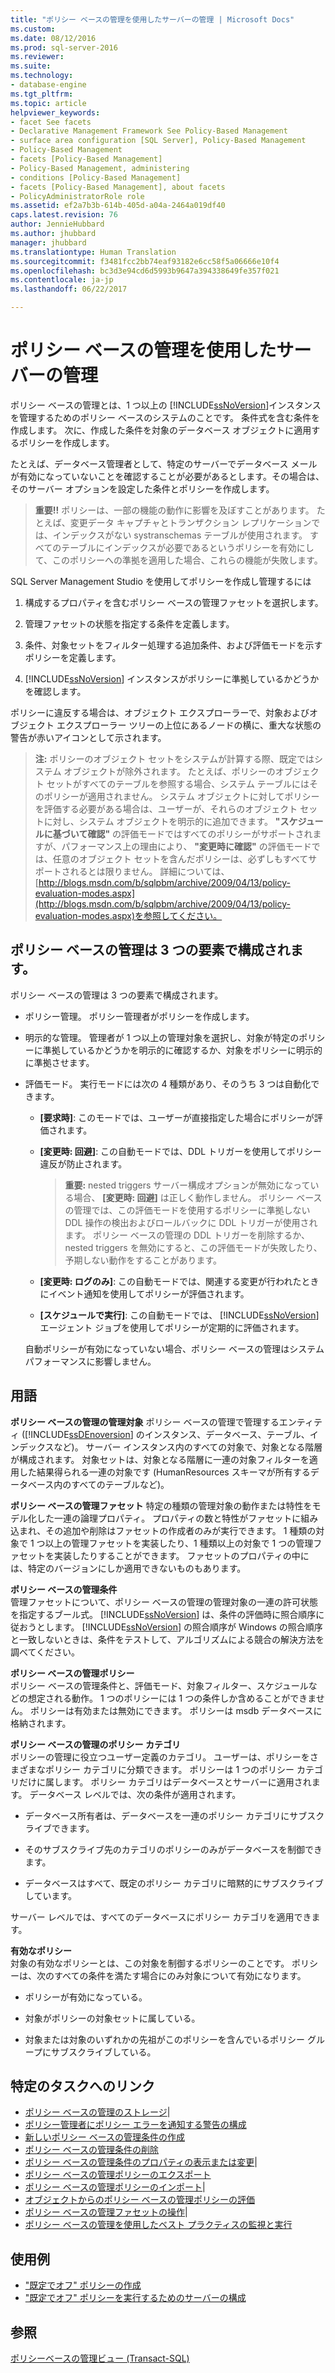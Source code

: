 ```yaml
---
title: "ポリシー ベースの管理を使用したサーバーの管理 | Microsoft Docs"
ms.custom: 
ms.date: 08/12/2016
ms.prod: sql-server-2016
ms.reviewer: 
ms.suite: 
ms.technology:
- database-engine
ms.tgt_pltfrm: 
ms.topic: article
helpviewer_keywords:
- facet See facets
- Declarative Management Framework See Policy-Based Management
- surface area configuration [SQL Server], Policy-Based Management
- Policy-Based Management
- facets [Policy-Based Management]
- Policy-Based Management, administering
- conditions [Policy-Based Management]
- facets [Policy-Based Management], about facets
- PolicyAdministratorRole role
ms.assetid: ef2a7b3b-614b-405d-a04a-2464a019df40
caps.latest.revision: 76
author: JennieHubbard
ms.author: jhubbard
manager: jhubbard
ms.translationtype: Human Translation
ms.sourcegitcommit: f3481fcc2bb74eaf93182e6cc58f5a06666e10f4
ms.openlocfilehash: bc3d3e94cd6d5993b9647a394338649fe357f021
ms.contentlocale: ja-jp
ms.lasthandoff: 06/22/2017

---
```

# <a name="administer-servers-by-using-policy-based-management"></a>ポリシー ベースの管理を使用したサーバーの管理
   ポリシー ベースの管理とは、1 つ以上の [!INCLUDE[ssNoVersion](../../includes/ssnoversion-md.md)]インスタンスを管理するためのポリシー ベースのシステムのことです。 条件式を含む条件を作成します。 次に、作成した条件を対象のデータベース オブジェクトに適用するポリシーを作成します。  

たとえば、データベース管理者として、特定のサーバーでデータベース メールが有効になっていないことを確認することが必要があるとします。その場合は、そのサーバー オプションを設定した条件とポリシーを作成します。 
   
 > **重要!!** ポリシーは、一部の機能の動作に影響を及ぼすことがあります。 たとえば、変更データ キャプチャとトランザクション レプリケーションでは、インデックスがない systranschemas テーブルが使用されます。 すべてのテーブルにインデックスが必要であるというポリシーを有効にして、このポリシーへの準拠を適用した場合、これらの機能が失敗します。  
  
 SQL Server Management Studio を使用してポリシーを作成し管理するには
  
1.  構成するプロパティを含むポリシー ベースの管理ファセットを選択します。  
  
2.  管理ファセットの状態を指定する条件を定義します。  
  
3.  条件、対象セットをフィルター処理する追加条件、および評価モードを示すポリシーを定義します。  
  
4.  [!INCLUDE[ssNoVersion](../../includes/ssnoversion-md.md)] インスタンスがポリシーに準拠しているかどうかを確認します。  
  
 ポリシーに違反する場合は、オブジェクト エクスプローラーで、対象およびオブジェクト エクスプローラー ツリーの上位にあるノードの横に、重大な状態の警告が赤いアイコンとして示されます。  
  
> **注:** ポリシーのオブジェクト セットをシステムが計算する際、既定ではシステム オブジェクトが除外されます。  たとえば、ポリシーのオブジェクト セットがすべてのテーブルを参照する場合、システム テーブルにはそのポリシーが適用されません。 システム オブジェクトに対してポリシーを評価する必要がある場合は、ユーザーが、それらのオブジェクト セットに対し、システム オブジェクトを明示的に追加できます。 **"スケジュールに基づいて確認"** の評価モードではすべてのポリシーがサポートされますが、パフォーマンス上の理由により、 **"変更時に確認"** の評価モードでは、任意のオブジェクト セットを含んだポリシーは、必ずしもすべてサポートされるとは限りません。 詳細については、 [http://blogs.msdn.com/b/sqlpbm/archive/2009/04/13/policy-evaluation-modes.aspx](http://blogs.msdn.com/b/sqlpbm/archive/2009/04/13/policy-evaluation-modes.aspx)を参照してください。  
  
## <a name="three-policy-based-management-components"></a>ポリシー ベースの管理は 3 つの要素で構成されます。  
 ポリシー ベースの管理は 3 つの要素で構成されます。  
  
-   ポリシー管理。 ポリシー管理者がポリシーを作成します。  
  
-   明示的な管理。 管理者が 1 つ以上の管理対象を選択し、対象が特定のポリシーに準拠しているかどうかを明示的に確認するか、対象をポリシーに明示的に準拠させます。  
  
-   評価モード。 実行モードには次の 4 種類があり、そのうち 3 つは自動化できます。  
  
    -   **[要求時]**: このモードでは、ユーザーが直接指定した場合にポリシーが評価されます。  
  
    -   **[変更時: 回避]**: この自動モードでは、DDL トリガーを使用してポリシー違反が防止されます。  
  
        > **重要:** nested triggers サーバー構成オプションが無効になっている場合、 **[変更時: 回避]** は正しく動作しません。 ポリシー ベースの管理では、この評価モードを使用するポリシーに準拠しない DDL 操作の検出およびロールバックに DDL トリガーが使用されます。 ポリシー ベースの管理の DDL トリガーを削除するか、nested triggers を無効にすると、この評価モードが失敗したり、予期しない動作をすることがあります。  
  
    -   **[変更時: ログのみ]**: この自動モードでは、関連する変更が行われたときにイベント通知を使用してポリシーが評価されます。  
  
    -   **[スケジュールで実行]**: この自動モードでは、 [!INCLUDE[ssNoVersion](../../includes/ssnoversion-md.md)] エージェント ジョブを使用してポリシーが定期的に評価されます。  
  
     自動ポリシーが有効になっていない場合、ポリシー ベースの管理はシステム パフォーマンスに影響しません。  
  
## <a name="terms"></a>用語  
 **ポリシー ベースの管理の管理対象** 
ポリシー ベースの管理で管理するエンティティ ([!INCLUDE[ssDEnoversion](../../includes/ssdenoversion-md.md)] のインスタンス、データベース、テーブル、インデックスなど)。 サーバー インスタンス内のすべての対象で、対象となる階層が構成されます。 対象セットは、対象となる階層に一連の対象フィルターを適用した結果得られる一連の対象です (HumanResources スキーマが所有するデータベース内のすべてのテーブルなど)。  
  
 **ポリシー ベースの管理ファセット**
 特定の種類の管理対象の動作または特性をモデル化した一連の論理プロパティ。 プロパティの数と特性がファセットに組み込まれ、その追加や削除はファセットの作成者のみが実行できます。 1 種類の対象で 1 つ以上の管理ファセットを実装したり、1 種類以上の対象で 1 つの管理ファセットを実装したりすることができます。 ファセットのプロパティの中には、特定のバージョンにしか適用できないものもあります。  
  
 **ポリシー ベースの管理条件**  
 管理ファセットについて、ポリシー ベースの管理の管理対象の一連の許可状態を指定するブール式。 [!INCLUDE[ssNoVersion](../../includes/ssnoversion-md.md)] は、条件の評価時に照合順序に従おうとします。 [!INCLUDE[ssNoVersion](../../includes/ssnoversion-md.md)] の照合順序が Windows の照合順序と一致しないときは、条件をテストして、アルゴリズムによる競合の解決方法を調べてください。  
  
 **ポリシー ベースの管理ポリシー**  
 ポリシー ベースの管理条件と、評価モード、対象フィルター、スケジュールなどの想定される動作。 1 つのポリシーには 1 つの条件しか含めることができません。 ポリシーは有効または無効にできます。 ポリシーは msdb データベースに格納されます。  
  
 **ポリシー ベースの管理のポリシー カテゴリ**  
 ポリシーの管理に役立つユーザー定義のカテゴリ。 ユーザーは、ポリシーをさまざまなポリシー カテゴリに分類できます。 ポリシーは 1 つのポリシー カテゴリだけに属します。 ポリシー カテゴリはデータベースとサーバーに適用されます。 データベース レベルでは、次の条件が適用されます。  
  
-   データベース所有者は、データベースを一連のポリシー カテゴリにサブスクライブできます。  
  
-   そのサブスクライブ先のカテゴリのポリシーのみがデータベースを制御できます。  
  
-   データベースはすべて、既定のポリシー カテゴリに暗黙的にサブスクライブしています。  
  
 サーバー レベルでは、すべてのデータベースにポリシー カテゴリを適用できます。  
  
 **有効なポリシー**  
 対象の有効なポリシーとは、この対象を制御するポリシーのことです。 ポリシーは、次のすべての条件を満たす場合にのみ対象について有効になります。  
  
-   ポリシーが有効になっている。  
  
-   対象がポリシーの対象セットに属している。  
  
-   対象または対象のいずれかの先祖がこのポリシーを含んでいるポリシー グループにサブスクライブしている。  
  
## <a name="links-to-specific-tasks"></a>特定のタスクへのリンク 

 - [ポリシー ベースの管理のストレージ](https://msdn.microsoft.com/library/hh213476.aspx)|  
 - [ポリシー管理者にポリシー エラーを通知する警告の構成](../../relational-databases/policy-based-management/configure-alerts-to-notify-policy-administrators-of-policy-failures.md)  
 - [新しいポリシー ベースの管理条件の作成](../../relational-databases/policy-based-management/create-a-new-policy-based-management-condition.md) 
 - [ポリシー ベースの管理条件の削除](../../relational-databases/policy-based-management/delete-a-policy-based-management-condition.md)
 - [ポリシー ベースの管理条件のプロパティの表示または変更](../../relational-databases/policy-based-management/view-or-modify-the-properties-of-a-policy-based-management-condition.md)|  
 - [ポリシー ベースの管理ポリシーのエクスポート](../../relational-databases/policy-based-management/export-a-policy-based-management-policy.md)
 - [ポリシー ベースの管理ポリシーのインポート](../../relational-databases/policy-based-management/import-a-policy-based-management-policy.md)|  
 - [オブジェクトからのポリシー ベースの管理ポリシーの評価](../../relational-databases/policy-based-management/evaluate-a-policy-based-management-policy-from-an-object.md)
 - [ポリシー ベースの管理ファセットの操作](../../relational-databases/policy-based-management/working-with-policy-based-management-facets.md)|  
 - [ポリシー ベースの管理を使用したベスト プラクティスの監視と実行](../../relational-databases/policy-based-management/monitor-and-enforce-best-practices-by-using-policy-based-management.md)

  
 ## <a name="examples"></a>使用例
 - ["既定でオフ" ポリシーの作成](https://msdn.microsoft.com/library/bb500172.aspx)
  - ["既定でオフ" ポリシーを実行するためのサーバーの構成](https://msdn.microsoft.com/library/bb522470.aspx)
## <a name="see-also"></a>参照  
 [ポリシーベースの管理ビュー &#40;Transact-SQL&#41;](../../relational-databases/system-catalog-views/policy-based-management-views-transact-sql.md)  
  
  


